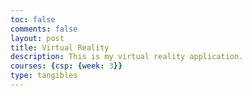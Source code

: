 ```yaml
---
toc: false
comments: false
layout: post
title: Virtual Reality
description: This is my virtual reality application.
courses: {csp: {week: 3}}
type: tangibles
---
```


<html>
<head>
    <meta name="viewport" content="width=device-width, user-scalable=no, minimum-scale=1.0, maximum-scale=1.0">
    <script src="https://aframe.io/releases/1.2.0/aframe.min.js"></script>
</head>
<body>
    <a-scene>
        <!-- Nature background -->
        <a-sky src="nature.jpg" radius="30"></a-sky>

        <!-- VR headset and hand controls -->
        <a-entity laser-controls="hand: right"></a-entity>
        
        <!-- Rollercoaster track -->
        <a-cylinder position="0 1 -5" height="10" radius="2" color="gray"></a-cylinder>
        
        <!-- Rollercoaster cart (initial position) -->
        <a-box id="cart" position="0 1 -5" scale="0.5 0.5 0.5" color="red" clickable></a-box>
        
        <!-- Camera and cursor for interaction -->
        <a-entity camera look-controls>
            <a-cursor id="cursor" raycaster="objects: [clickable]"></a-cursor>
        </a-entity>
        
        <!-- Event listeners to control rollercoaster ride -->
        <script>
            const cursor = document.querySelector('#cursor');
            const cart = document.querySelector('#cart');
            let rideStarted = false;

            cursor.addEventListener('click', () => {
                if (!rideStarted) {
                    startRollercoasterRide();
                }
            });

            function startRollercoasterRide() {
                rideStarted = true;

                // Move the cart along the rollercoaster track
                const cartAnimation = document.createElement('a-animation');
                cartAnimation.setAttribute('attribute', 'position');
                cartAnimation.setAttribute('from', '0 1 -5');
                cartAnimation.setAttribute('to', '0 1 5'); // Move the cart forward
                cartAnimation.setAttribute('dur', '20000'); // Duration of the ride (adjust as needed)
                cartAnimation.setAttribute('easing', 'linear');
                cart.appendChild(cartAnimation);

                // At the end of the ride, reset the cart
                setTimeout(() => {
                    cart.setAttribute('position', '0 1 -5');
                    rideStarted = false;
                }, 20000); // Same duration as the ride
            }
        </script>
    </a-scene>
</body>
</html>